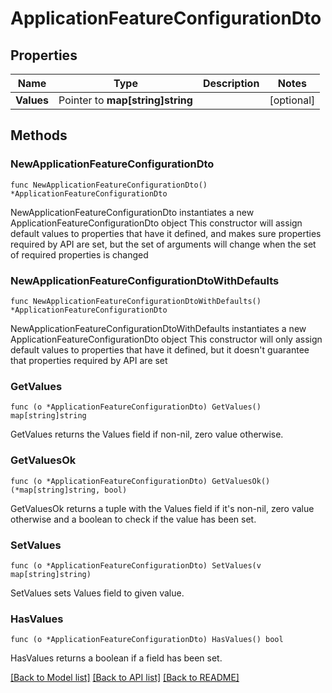 # ApplicationFeatureConfigurationDto

## Properties

Name | Type | Description | Notes
------------ | ------------- | ------------- | -------------
**Values** | Pointer to **map[string]string** |  | [optional] 

## Methods

### NewApplicationFeatureConfigurationDto

`func NewApplicationFeatureConfigurationDto() *ApplicationFeatureConfigurationDto`

NewApplicationFeatureConfigurationDto instantiates a new ApplicationFeatureConfigurationDto object
This constructor will assign default values to properties that have it defined,
and makes sure properties required by API are set, but the set of arguments
will change when the set of required properties is changed

### NewApplicationFeatureConfigurationDtoWithDefaults

`func NewApplicationFeatureConfigurationDtoWithDefaults() *ApplicationFeatureConfigurationDto`

NewApplicationFeatureConfigurationDtoWithDefaults instantiates a new ApplicationFeatureConfigurationDto object
This constructor will only assign default values to properties that have it defined,
but it doesn't guarantee that properties required by API are set

### GetValues

`func (o *ApplicationFeatureConfigurationDto) GetValues() map[string]string`

GetValues returns the Values field if non-nil, zero value otherwise.

### GetValuesOk

`func (o *ApplicationFeatureConfigurationDto) GetValuesOk() (*map[string]string, bool)`

GetValuesOk returns a tuple with the Values field if it's non-nil, zero value otherwise
and a boolean to check if the value has been set.

### SetValues

`func (o *ApplicationFeatureConfigurationDto) SetValues(v map[string]string)`

SetValues sets Values field to given value.

### HasValues

`func (o *ApplicationFeatureConfigurationDto) HasValues() bool`

HasValues returns a boolean if a field has been set.


[[Back to Model list]](../README.md#documentation-for-models) [[Back to API list]](../README.md#documentation-for-api-endpoints) [[Back to README]](../README.md)


